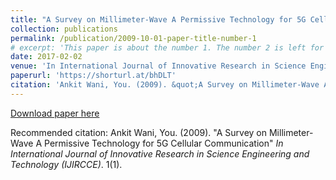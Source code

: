 ```yaml
---
title: "A Survey on Millimeter-Wave A Permissive Technology for 5G Cellular Communication"
collection: publications
permalink: /publication/2009-10-01-paper-title-number-1
# excerpt: 'This paper is about the number 1. The number 2 is left for future work.'
date: 2017-02-02
venue: 'In International Journal of Innovative Research in Science Engineering and Technology (IJIRCCE)'
paperurl: 'https://shorturl.at/bhDLT'
citation: 'Ankit Wani, You. (2009). &quot;A Survey on Millimeter-Wave A Permissive Technology for 5G Cellular Communication.&quot; <i>In International Journal of Innovative Research in Science Engineering and Technology (IJIRCCE)</i>. 1(1).'
---
```

[Download paper here](https://shorturl.at/bhDLT)

Recommended citation: Ankit Wani, You. (2009). "A Survey on Millimeter-Wave A Permissive Technology for 5G Cellular Communication" <i>In International Journal of Innovative Research in Science Engineering and Technology (IJIRCCE)</i>. 1(1).
